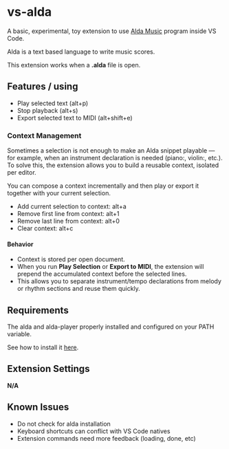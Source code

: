# vs-alda

A basic, experimental, toy extension to use [Alda Music](https://github.com/alda-lang/alda) program inside VS Code.

Alda is a text based language to write music scores.

This extension works when a **.alda** file is open.

## Features / using

* Play selected text (alt+p)
* Stop playback (alt+s)
* Export selected text to MIDI (alt+shift+e)

### Context Management

Sometimes a selection is not enough to make an Alda snippet playable — for example, when an instrument declaration is needed (piano:, violin:, etc.). To solve this, the extension allows you to build a reusable context, isolated per editor.

You can compose a context incrementally and then play or export it together with your current selection.

* Add current selection to context: alt+a
* Remove first line from context: alt+1
* Remove last line from context: alt+0
* Clear context: alt+c

#### Behavior

* Context is stored per open document.
* When you run **Play Selection** or **Export to MIDI**, the extension will prepend the accumulated context before the selected lines.
* This allows you to separate instrument/tempo declarations from melody or rhythm sections and reuse them quickly.

## Requirements

The alda and alda-player properly installed and configured on your PATH variable.

See how to install it [here](https://alda.io/install).

## Extension Settings

**N/A**

## Known Issues

* Do not check for alda installation
* Keyboard shortcuts can conflict with VS Code natives
* Extension commands need more feedback (loading, done, etc)
